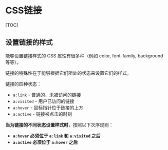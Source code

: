 # CSS链接

[TOC]

## 设置链接的样式

能够设置链接样式的 CSS 属性有很多种（例如 color, font-family, background 等等）。

链接的特殊性在于能够根据它们所处的状态来设置它们的样式。

链接的四种状态：

- `a:link` - 普通的、未被访问的链接
- `a:visited` - 用户已访问的链接
- `a:hover` - 鼠标指针位于链接的上方
- `a:active` - 链接被点击的时刻

**当为链接的不同状态设置样式时**，按照以下次序规则：

- **`a:hover` 必须位于 `a:link` 和 `a:visited` 之后**
- **`a:active` 必须位于 `a:hover` 之后**

